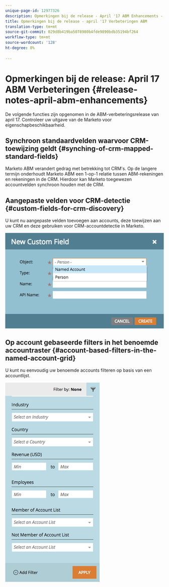 ```yaml
---
unique-page-id: 12977326
description: Opmerkingen bij de release - April '17 ABM Enhancements - Marketo Docs - Product Documentation
title: Opmerkingen bij de release - april '17 Verbeteringen ABM
translation-type: tm+mt
source-git-commit: 029d8b419ba5078980b4fde9890bdb35194bf264
workflow-type: tm+mt
source-wordcount: '128'
ht-degree: 0%

---
```



# Opmerkingen bij de release: April 17 ABM Verbeteringen {#release-notes-april-abm-enhancements}

De volgende functies zijn opgenomen in de ABM-verbeteringsrelease van april 17. Controleer uw uitgave van de Marketo voor eigenschapbeschikbaarheid.

## Synchroon standaardvelden waarvoor CRM-toewijzing geldt {#synching-of-crm-mapped-standard-fields}

Marketo ABM verandert gedrag met betrekking tot CRM&#39;s. Op de langere termijn onderhoudt Marketo ABM een 1-op-1 relatie tussen ABM-rekeningen en rekeningen in de CRM. Hierdoor kan Marketo toegewezen accountvelden synchroon houden met de CRM.

## Aangepaste velden voor CRM-detectie {#custom-fields-for-crm-discovery}

U kunt nu aangepaste velden toevoegen aan accounts, deze toewijzen aan uw CRM en deze gebruiken voor CRM-accountdetectie in Marketo.

![](assets/new-custom-field.png)

## Op account gebaseerde filters in het benoemde accountraster {#account-based-filters-in-the-named-account-grid}

U kunt nu eenvoudig uw benoemde accounts filteren op basis van een accountlijst.

![](assets/named-account-filters.png)
